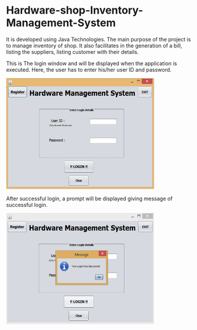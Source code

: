 # Hardware-shop-Inventory-Management-System

It is developed using Java Technologies. The main purpose of the project is to manage inventory of shop. It also facilitates in the generation of a bill, listing the suppliers, listing customer with their details.

This is The login window and will be displayed when the application is executed. Here, the user has to enter his/her user ID and password.

<img src="/Screenshots/Login_window.PNG" alt="Login Window" width="400" height="300"/>
  
After successful login, a prompt will be displayed giving message of successful login.

<img src="/Screenshots/successful_login.PNG" alt="Successful Login" width="400" height="300"/>
